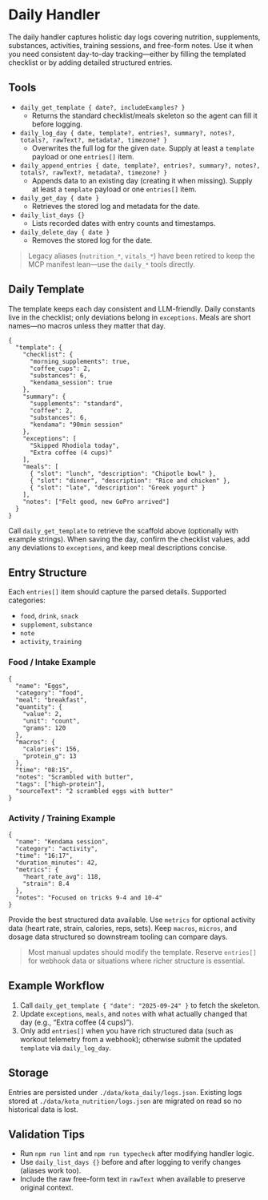 # Daily Handler

The daily handler captures holistic day logs covering nutrition, supplements, substances, activities, training sessions, and free-form notes. Use it when you need consistent day-to-day tracking—either by filling the templated checklist or by adding detailed structured entries.

## Tools

- `daily_get_template { date?, includeExamples? }`
  - Returns the standard checklist/meals skeleton so the agent can fill it before logging.
- `daily_log_day { date, template?, entries?, summary?, notes?, totals?, rawText?, metadata?, timezone? }`
  - Overwrites the full log for the given `date`. Supply at least a `template` payload or one `entries[]` item.
- `daily_append_entries { date, template?, entries?, summary?, notes?, totals?, rawText?, metadata?, timezone? }`
  - Appends data to an existing day (creating it when missing). Supply at least a `template` payload or one `entries[]` item.
- `daily_get_day { date }`
  - Retrieves the stored log and metadata for the date.
- `daily_list_days {}`
  - Lists recorded dates with entry counts and timestamps.
- `daily_delete_day { date }`
  - Removes the stored log for the date.

> Legacy aliases (`nutrition_*`, `vitals_*`) have been retired to keep the MCP manifest lean—use the `daily_*` tools directly.

## Daily Template

The template keeps each day consistent and LLM-friendly. Daily constants live in the checklist; only deviations belong in `exceptions`. Meals are short names—no macros unless they matter that day.

```jsonc
{
  "template": {
    "checklist": {
      "morning_supplements": true,
      "coffee_cups": 2,
      "substances": 6,
      "kendama_session": true
    },
    "summary": {
      "supplements": "standard",
      "coffee": 2,
      "substances": 6,
      "kendama": "90min session"
    },
    "exceptions": [
      "Skipped Rhodiola today",
      "Extra coffee (4 cups)"
    ],
    "meals": [
      { "slot": "lunch", "description": "Chipotle bowl" },
      { "slot": "dinner", "description": "Rice and chicken" },
      { "slot": "late", "description": "Greek yogurt" }
    ],
    "notes": ["Felt good, new GoPro arrived"]
  }
}
```

Call `daily_get_template` to retrieve the scaffold above (optionally with example strings). When saving the day, confirm the checklist values, add any deviations to `exceptions`, and keep meal descriptions concise.

## Entry Structure

Each `entries[]` item should capture the parsed details. Supported categories:

- `food`, `drink`, `snack`
- `supplement`, `substance`
- `note`
- `activity`, `training`

### Food / Intake Example

```jsonc
{
  "name": "Eggs",
  "category": "food",
  "meal": "breakfast",
  "quantity": {
    "value": 2,
    "unit": "count",
    "grams": 120
  },
  "macros": {
    "calories": 156,
    "protein_g": 13
  },
  "time": "08:15",
  "notes": "Scrambled with butter",
  "tags": ["high-protein"],
  "sourceText": "2 scrambled eggs with butter"
}
```

### Activity / Training Example

```jsonc
{
  "name": "Kendama session",
  "category": "activity",
  "time": "16:17",
  "duration_minutes": 42,
  "metrics": {
    "heart_rate_avg": 118,
    "strain": 8.4
  },
  "notes": "Focused on tricks 9-4 and 10-4"
}
```

Provide the best structured data available. Use `metrics` for optional activity data (heart rate, strain, calories, reps, sets). Keep `macros`, `micros`, and dosage data structured so downstream tooling can compare days.

> Most manual updates should modify the template. Reserve `entries[]` for webhook data or situations where richer structure is essential.

## Example Workflow

1. Call `daily_get_template { "date": "2025-09-24" }` to fetch the skeleton.
2. Update `exceptions`, `meals`, and `notes` with what actually changed that day (e.g., “Extra coffee (4 cups)”).
3. Only add `entries[]` when you have rich structured data (such as workout telemetry from a webhook); otherwise submit the updated `template` via `daily_log_day`.

## Storage

Entries are persisted under `./data/kota_daily/logs.json`. Existing logs stored at `./data/kota_nutrition/logs.json` are migrated on read so no historical data is lost.

## Validation Tips

- Run `npm run lint` and `npm run typecheck` after modifying handler logic.
- Use `daily_list_days {}` before and after logging to verify changes (aliases work too).
- Include the raw free-form text in `rawText` when available to preserve original context.
